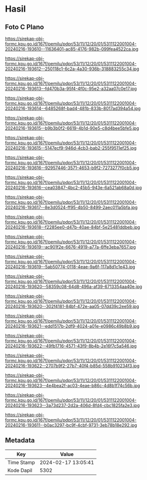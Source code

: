 # Hasil

## Foto C Plano

https://sirekap-obj-formc.kpu.go.id/167f/pemilu/pdpr/53/11/12/20/01/5311122001004-20240216-193610--11636401-ac85-4176-982b-099fea4522ca.jpg

https://sirekap-obj-formc.kpu.go.id/167f/pemilu/pdpr/53/11/12/20/01/5311122001004-20240216-193612--250118c1-6c2a-4a30-936b-318883255c34.jpg

https://sirekap-obj-formc.kpu.go.id/167f/pemilu/pdpr/53/11/12/20/01/5311122001004-20240216-193613--fd470b3a-95f4-4f0c-95e2-a32aa07c0e17.jpg

https://sirekap-obj-formc.kpu.go.id/167f/pemilu/pdpr/53/11/12/20/01/5311122001004-20240216-193614--6485268f-bad4-481b-833b-8017ad394a54.jpg

https://sirekap-obj-formc.kpu.go.id/167f/pemilu/pdpr/53/11/12/20/01/5311122001004-20240216-193615--b9b3b0f2-6619-4b1d-90e5-c8d4bee5bfe5.jpg

https://sirekap-obj-formc.kpu.go.id/167f/pemilu/pdpr/53/11/12/20/01/5311122001004-20240216-193615--5147ecf9-946d-4cb3-bab2-255f9511ef25.jpg

https://sirekap-obj-formc.kpu.go.id/167f/pemilu/pdpr/53/11/12/20/01/5311122001004-20240216-193616--92957446-3571-4653-b9f2-7273277f0cb5.jpg

https://sirekap-obj-formc.kpu.go.id/167f/pemilu/pdpr/53/11/12/20/01/5311122001004-20240216-193616--cea03847-4bc2-45b5-943e-6a521ab68a0d.jpg

https://sirekap-obj-formc.kpu.go.id/167f/pemilu/pdpr/53/11/12/20/01/5311122001004-20240216-193617--8e3d0524-ff95-4b50-8499-2aec011a5bfa.jpg

https://sirekap-obj-formc.kpu.go.id/167f/pemilu/pdpr/53/11/12/20/01/5311122001004-20240216-193618--f2285ee0-d47b-40ae-84bf-5e25481ddbeb.jpg

https://sirekap-obj-formc.kpu.go.id/167f/pemilu/pdpr/53/11/12/20/01/5311122001004-20240216-193619--ac901f2e-6676-4919-a77a-6ffe3eba7657.jpg

https://sirekap-obj-formc.kpu.go.id/167f/pemilu/pdpr/53/11/12/20/01/5311122001004-20240216-193619--5ab50774-0118-4eae-9a6f-117a8d1c1e43.jpg

https://sirekap-obj-formc.kpu.go.id/167f/pemilu/pdpr/53/11/12/20/01/5311122001004-20240216-193620--58359c08-64d8-496a-af39-6713354aa40e.jpg

https://sirekap-obj-formc.kpu.go.id/167f/pemilu/pdpr/53/11/12/20/01/5311122001004-20240216-193620--302f4181-84bf-472e-aa05-07dd39c2ee59.jpg

https://sirekap-obj-formc.kpu.go.id/167f/pemilu/pdpr/53/11/12/20/01/5311122001004-20240216-193621--edd1517b-2df9-4024-a01e-e0986c49b8b9.jpg

https://sirekap-obj-formc.kpu.go.id/167f/pemilu/pdpr/53/11/12/20/01/5311122001004-20240216-193622--49fb1716-4571-43f9-8b4b-2e16f7c5a546.jpg

https://sirekap-obj-formc.kpu.go.id/167f/pemilu/pdpr/53/11/12/20/01/5311122001004-20240216-193622--2707b9f2-27b7-40f4-b85d-558b910234f3.jpg

https://sirekap-obj-formc.kpu.go.id/167f/pemilu/pdpr/53/11/12/20/01/5311122001004-20240216-193623--4e4bea2f-ac03-4eae-b86c-4d8b1f74c56b.jpg

https://sirekap-obj-formc.kpu.go.id/167f/pemilu/pdpr/53/11/12/20/01/5311122001004-20240216-193623--3a73d237-2d2a-406d-8fd4-cbc1825fa2e3.jpg

https://sirekap-obj-formc.kpu.go.id/167f/pemilu/pdpr/53/11/12/20/01/5311122001004-20240216-193611--b0ac3297-bc9f-4cbf-9731-3eb78b18e292.jpg


## Metadata

| Key        | Value               |
| ---------- | ------------------- |
| Time Stamp | 2024-02-17 13:05:41 |
| Kode Dapil | 5302                |




